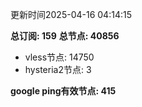 更新时间2025-04-16 04:14:15

**总订阅: 159**
**总节点: 40856**
- vless节点: 14750
- hysteria2节点: 3

**google ping有效节点: 415**
